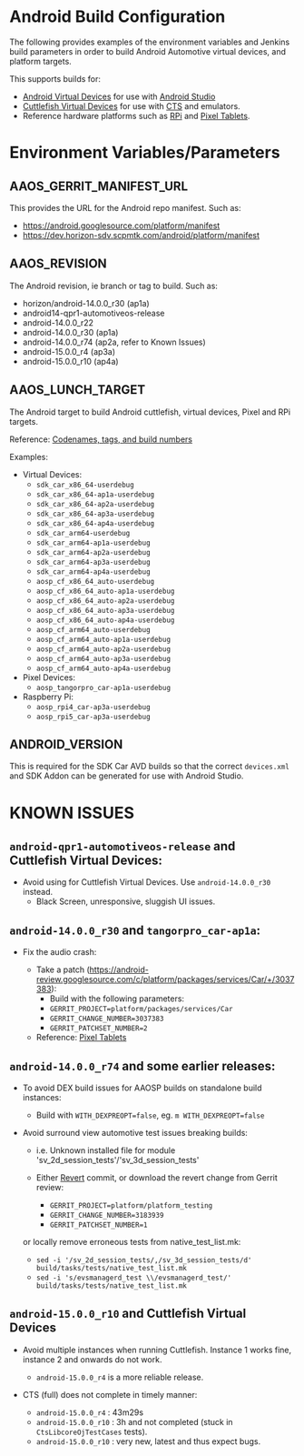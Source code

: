 # Android Build Configuration

The following provides examples of the environment variables and Jenkins build parameters in order to build Android Automotive virtual devices, and platform targets.

This supports builds for:

*  [Android Virtual Devices](https://source.android.com/docs/automotive/start/avd/android_virtual_device) for use with [Android Studio](https://source.android.com/docs/automotive/start/avd/android_virtual_device#share-an-avd-image-with-android-studio-users)
* [Cuttlefish Virtual Devices](https://source.android.com/docs/devices/cuttlefish) for use with [CTS](https://source.android.com/docs/compatibility/cts) and emulators.
* Reference hardware platforms such as [RPi](https://github.com/raspberry-vanilla/android_local_manifest) and [Pixel Tablets](https://source.android.com/docs/automotive/start/pixelxl).


# Environment Variables/Parameters

## AAOS_GERRIT_MANIFEST_URL

This provides the URL for the Android repo manifest. Such as:

* https://android.googlesource.com/platform/manifest
* https://dev.horizon-sdv.scpmtk.com/android/platform/manifest

## AAOS_REVISION

The Android revision, ie branch or tag to build. Such as:

* horizon/android-14.0.0_r30 (ap1a)
* android14-qpr1-automotiveos-release
* android-14.0.0_r22
* android-14.0.0_r30 (ap1a)
* android-14.0.0_r74 (ap2a, refer to Known Issues)
* android-15.0.0_r4 (ap3a)
* android-15.0.0_r10 (ap4a)

## AAOS_LUNCH_TARGET

The Android target to build Android cuttlefish, virtual devices, Pixel and RPi targets.

Reference: [Codenames, tags, and build numbers](https://source.android.com/docs/setup/reference/build-numbers)

Examples:

- Virtual Devices:
    -   `sdk_car_x86_64-userdebug`
    -   `sdk_car_x86_64-ap1a-userdebug`
    -   `sdk_car_x86_64-ap2a-userdebug`
    -   `sdk_car_x86_64-ap3a-userdebug`
    -   `sdk_car_x86_64-ap4a-userdebug`
    -   `sdk_car_arm64-userdebug`
    -   `sdk_car_arm64-ap1a-userdebug`
    -   `sdk_car_arm64-ap2a-userdebug`
    -   `sdk_car_arm64-ap3a-userdebug`
    -   `sdk_car_arm64-ap4a-userdebug`
    -   `aosp_cf_x86_64_auto-userdebug`
    -   `aosp_cf_x86_64_auto-ap1a-userdebug`
    -   `aosp_cf_x86_64_auto-ap2a-userdebug`
    -   `aosp_cf_x86_64_auto-ap3a-userdebug`
    -   `aosp_cf_x86_64_auto-ap4a-userdebug`
    -   `aosp_cf_arm64_auto-userdebug`
    -   `aosp_cf_arm64_auto-ap1a-userdebug`
    -   `aosp_cf_arm64_auto-ap2a-userdebug`
    -   `aosp_cf_arm64_auto-ap3a-userdebug`
    -   `aosp_cf_arm64_auto-ap4a-userdebug`
-   Pixel Devices:
    -   `aosp_tangorpro_car-ap1a-userdebug`
-   Raspberry Pi:
    -   `aosp_rpi4_car-ap3a-userdebug`
    -   `aosp_rpi5_car-ap3a-userdebug`

## ANDROID_VERSION

This is required for the SDK Car AVD builds so that the correct `devices.xml` and SDK Addon can be generated for use with Android Studio.

# KNOWN ISSUES

## `android-qpr1-automotiveos-release` and Cuttlefish Virtual Devices:

-   Avoid using for Cuttlefish Virtual Devices. Use `android-14.0.0_r30` instead.
    -   Black Screen, unresponsive, sluggish UI issues.

## `android-14.0.0_r30` and `tangorpro_car-ap1a`:

-   Fix the audio crash:

    -   Take a patch (https://android-review.googlesource.com/c/platform/packages/services/Car/+/3037383):
        -  Build with the following parameters:
	    - `GERRIT_PROJECT=platform/packages/services/Car`
	    - `GERRIT_CHANGE_NUMBER=3037383`
	    - `GERRIT_PATCHSET_NUMBER=2`
    -   Reference: [Pixel Tablets](https://source.android.com/docs/automotive/start/pixelxl)

## `android-14.0.0_r74` and some earlier releases:

-   To avoid DEX build issues for AAOSP builds on standalone build instances:

    -   Build with `WITH_DEXPREOPT=false`, eg. `m WITH_DEXPREOPT=false`

-   Avoid surround view automotive test issues breaking builds:

    -   i.e. Unknown installed file for module 'sv_2d_session_tests'/'sv_3d_session_tests'

    -   Either [Revert](https://android.googlesource.com/platform/platform_testing/+/b608b75b5f2a5f614bd75599023a45f3c321d4a9 "https://android.googlesource.com/platform/platform_testing/+/b608b75b5f2a5f614bd75599023a45f3c321d4a9") commit, or download the revert change from Gerrit review:
	    - `GERRIT_PROJECT=platform/platform_testing`
	    - `GERRIT_CHANGE_NUMBER=3183939`
	    - `GERRIT_PATCHSET_NUMBER=1`

	  or locally remove erroneous tests from native_test_list.mk:
	   -   `sed -i '/sv_2d_session_tests/,/sv_3d_session_tests/d' build/tasks/tests/native_test_list.mk`
       -   `sed -i 's/evsmanagerd_test \\/evsmanagerd_test/' build/tasks/tests/native_test_list.mk`

## `android-15.0.0_r10` and Cuttlefish Virtual Devices

-   Avoid multiple instances when running Cuttlefish. Instance 1 works fine, instance 2 and onwards do not work.
    -   `android-15.0.0_r4` is a more reliable release.

-   CTS (full) does not complete in timely manner:
    -   `android-15.0.0_r4`  : 43m29s
    -   `android-15.0.0_r10` : 3h and not completed (stuck in `CtsLibcoreOjTestCases` tests).
    -   `android-15.0.0_r10` : very new, latest and thus expect bugs.
